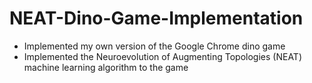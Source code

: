 # NEAT-Dino-Game-Implementation

 - Implemented my own version of the Google Chrome dino game
 - Implemented the Neuroevolution of Augmenting Topologies (NEAT) machine learning algorithm to the game
